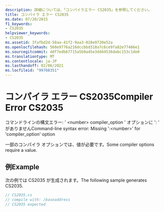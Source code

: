 ```yaml
---
description: 詳細については、「コンパイラエラー CS2035」を参照してください。
title: コンパイラ エラー CS2035
ms.date: 07/20/2015
f1_keywords:
- CS2035
helpviewer_keywords:
- CS2035
ms.assetid: 3fafbd2d-58aa-41f2-9aa3-028e9720e52a
ms.openlocfilehash: 560e9776a216dccbbd318a7c6ce9fa82e77466e1
ms.sourcegitcommit: ddf7edb67715a5b9a45e3dd44536dabc153c1de0
ms.translationtype: MT
ms.contentlocale: ja-JP
ms.lasthandoff: 02/06/2021
ms.locfileid: "99768351"
---
```

# <a name="compiler-error-cs2035"></a><span data-ttu-id="8505d-103">コンパイラ エラー CS2035</span><span class="sxs-lookup"><span data-stu-id="8505d-103">Compiler Error CS2035</span></span>

<span data-ttu-id="8505d-104">コマンドラインの構文エラー: ' \<number> compiler_option ' オプションに ': ' がありません</span><span class="sxs-lookup"><span data-stu-id="8505d-104">Command-line syntax error:  Missing ':\<number>' for 'compiler_option' option</span></span>  
  
 <span data-ttu-id="8505d-105">一部のコンパイラ オプションでは、値が必要です。</span><span class="sxs-lookup"><span data-stu-id="8505d-105">Some compiler options require a value.</span></span>  
  
## <a name="example"></a><span data-ttu-id="8505d-106">例</span><span class="sxs-lookup"><span data-stu-id="8505d-106">Example</span></span>  

 <span data-ttu-id="8505d-107">次の例では CS2035 が生成されます。</span><span class="sxs-lookup"><span data-stu-id="8505d-107">The following sample generates CS2035.</span></span>  
  
```csharp  
// CS2035.cs  
// compile with: /baseaddress  
// CS2035 expected  
```
